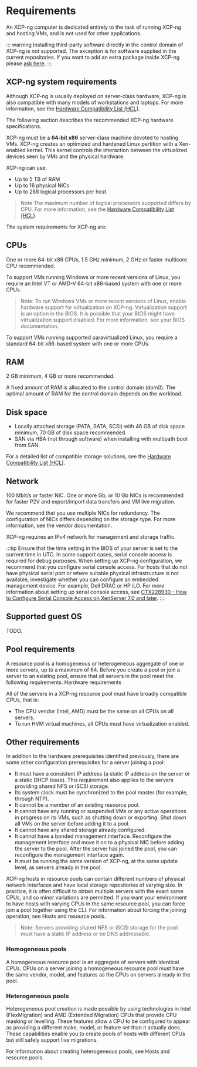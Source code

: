 # Requirements

An XCP-ng computer is dedicated entirely to the task of running XCP-ng and hosting VMs, and is not used for other applications.

::: warning
Installing third-party software directly in the control domain of XCP-ng is not supported. The exception is for software supplied in the current repositories. If you want to add an extra package inside XCP-ng please [ask here](https://github.com/xcp-ng/xcp/issues/56).
:::

## XCP-ng system requirements

Although XCP-ng is usually deployed on server-class hardware, XCP-ng is also compatible with many models of workstations and laptops. For more information, see the [Hardware Compatibility List (HCL)](hardware.md).

The following section describes the recommended XCP-ng hardware specifications.

XCP-ng must be a **64-bit x86** server-class machine devoted to hosting VMs. XCP-ng creates an optimized and hardened Linux partition with a Xen-enabled kernel. This kernel controls the interaction between the virtualized devices seen by VMs and the physical hardware.

XCP-ng can use:

* Up to 5 TB of RAM
* Up to 16 physical NICs
* Up to 288 logical processors per host.

> Note
The maximum number of logical processors supported differs by CPU. For more information, see the [Hardware Compatibility List (HCL)](hardware.md).


The system requirements for XCP-ng are:

## CPUs

One or more 64-bit x86 CPUs, 1.5 GHz minimum, 2 GHz or faster multicore CPU recommended.

To support VMs running Windows or more recent versions of Linux, you require an Intel VT or AMD-V 64-bit x86-based system with one or more CPUs.

> Note: To run Windows VMs or more recent versions of Linux, enable hardware support for virtualization on XCP-ng. Virtualization support is an option in the BIOS. It is possible that your BIOS might have virtualization support disabled. For more information, see your BIOS documentation.

To support VMs running supported paravirtualized Linux, you require a standard 64-bit x86-based system with one or more CPUs.

## RAM

2 GB minimum, 4 GB or more recommended.

A fixed amount of RAM is allocated to the control domain (dom0). The optimal amount of RAM for the control domain depends on the workload.

## Disk space

* Locally attached storage (PATA, SATA, SCSI) with 46 GB of disk space minimum, 70 GB of disk space recommended.
* SAN via HBA (not through software) when installing with multipath boot from SAN.


For a detailed list of compatible storage solutions, see the [Hardware Compatibility List (HCL)](hardware.md).

## Network

100 Mbit/s or faster NIC. One or more Gb, or 10 Gb NICs is recommended for faster P2V and export/import data transfers and VM live migration.

We recommend that you use multiple NICs for redundancy. The configuration of NICs differs depending on the storage type. For more information, see the vendor documentation.

XCP-ng requires an IPv4 network for management and storage traffic.

:::tip
Ensure that the time setting in the BIOS of your server is set to the current time in UTC. In some support cases, serial console access is required for debug purposes. When setting up XCP-ng configuration, we recommend that you configure serial console access. For hosts that do not have physical serial port or where suitable physical infrastructure is not available, investigate whether you can configure an embedded management device. For example, Dell DRAC or HP iLO. For more information about setting up serial console access, see [CTX228930 - How to Configure Serial Console Access on XenServer 7.0 and later](https://support.citrix.com/article/CTX228930).
:::

## Supported guest OS

TODO.

## Pool requirements

A resource pool is a homogeneous or heterogeneous aggregate of one or more servers, up to a maximum of 64. Before you create a pool or join a server to an existing pool, ensure that all servers in the pool meet the following requirements.
Hardware requirements

All of the servers in a XCP-ng resource pool must have broadly compatible CPUs, that is:

* The CPU vendor (Intel, AMD) must be the same on all CPUs on all servers.
* To run HVM virtual machines, all CPUs must have virtualization enabled.

## Other requirements

In addition to the hardware prerequisites identified previously, there are some other configuration prerequisites for a server joining a pool:

* It must have a consistent IP address (a static IP address on the server or a static DHCP lease). This requirement also applies to the servers providing shared NFS or iSCSI storage.
* Its system clock must be synchronized to the pool master (for example, through NTP).
* It cannot be a member of an existing resource pool.
* It cannot have any running or suspended VMs or any active operations in progress on its VMs, such as shutting down or exporting. Shut down all VMs on the server before adding it to a pool.
* It cannot have any shared storage already configured.
* It cannot have a bonded management interface. Reconfigure the management interface and move it on to a physical NIC before adding the server to the pool. After the server has joined the pool, you can reconfigure the management interface again.
* It must be running the same version of XCP-ng, at the same update level, as servers already in the pool.

XCP-ng hosts in resource pools can contain different numbers of physical network interfaces and have local storage repositories of varying size. In practice, it is often difficult to obtain multiple servers with the exact same CPUs, and so minor variations are permitted. If you want your environment to have hosts with varying CPUs in the same resource pool, you can force join a pool together using the CLI. For information about forcing the joining operation, see Hosts and resource pools.

> Note: Servers providing shared NFS or iSCSI storage for the pool must have a static IP address or be DNS addressable.

### Homogeneous pools

A homogeneous resource pool is an aggregate of servers with identical CPUs. CPUs on a server joining a homogeneous resource pool must have the same vendor, model, and features as the CPUs on servers already in the pool.

### Heterogeneous pools

Heterogeneous pool creation is made possible by using technologies in Intel (FlexMigration) and AMD (Extended Migration) CPUs that provide CPU masking or levelling. These features allow a CPU to be configured to appear as providing a different make, model, or feature set than it actually does. These capabilities enable you to create pools of hosts with different CPUs but still safely support live migrations.

For information about creating heterogeneous pools, see Hosts and resource pools.
